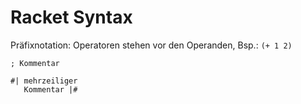 # Racket Syntax

Präfixnotation: Operatoren stehen vor den Operanden, Bsp.: `(+ 1 2)`

```
; Kommentar

#| mehrzeiliger
   Kommentar |#
```


